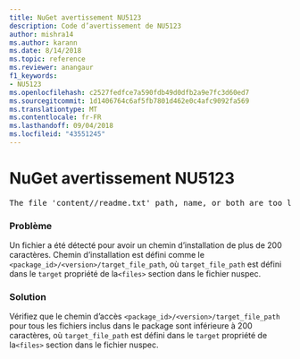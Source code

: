 ```yaml
---
title: NuGet avertissement NU5123
description: Code d’avertissement de NU5123
author: mishra14
ms.author: karann
ms.date: 8/14/2018
ms.topic: reference
ms.reviewer: anangaur
f1_keywords:
- NU5123
ms.openlocfilehash: c2527fedfce7a590fdb49d0dfb2a9e7fc3d60ed7
ms.sourcegitcommit: 1d1406764c6af5fb7801d462e0c4afc9092fa569
ms.translationtype: MT
ms.contentlocale: fr-FR
ms.lasthandoff: 09/04/2018
ms.locfileid: "43551245"
---
```

# <a name="nuget-warning-nu5123"></a>NuGet avertissement NU5123
<pre>The file 'content/<LongPath>/readme.txt' path, name, or both are too long. Your package might not work without long file path support. Please shorten the file path or file name.</pre>

### <a name="issue"></a>Problème

Un fichier a été détecté pour avoir un chemin d’installation de plus de 200 caractères. Chemin d’installation est défini comme le `<package_id>/<version>/target_file_path`, où `target_file_path` est défini dans le `target` propriété de la`<files>` section dans le fichier nuspec.


### <a name="solution"></a>Solution

Vérifiez que le chemin d’accès `<package_id>/<version>/target_file_path` pour tous les fichiers inclus dans le package sont inférieure à 200 caractères, où `target_file_path` est défini dans le `target` propriété de la`<files>` section dans le fichier nuspec.

